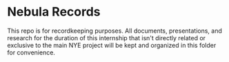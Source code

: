 # Nebula Records
This repo is for recordkeeping purposes. All documents, presentations, and research for the duration of this internship that isn't directly related or exclusive to the main NYE project will be kept and organized in this folder for convenience.
